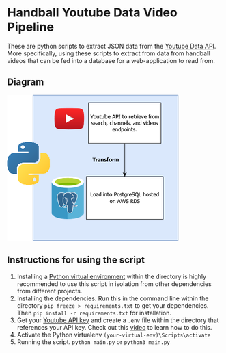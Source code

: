 # Handball Youtube Data Video Pipeline

These are python scripts to extract JSON data from the [Youtube Data API](https://developers.google.com/youtube/v3/docs/search/list). More specifically, using these scripts to extract from data from handball videos that can be fed into a database for a web-application to read from. 

## Diagram
![alt text](Project%20Diagram.drawio.png)


## Instructions for using the script
1. Installing a  [Python virtual environment](https://docs.python.org/3/tutorial/venv.html) within the directory is highly recommended to use this script in isolation from other dependencies from different projects. 
2. Installing the dependencies. Run this in the command line within the directory `pip freeze > requirements.txt` to get your dependencies. Then `pip install -r requirements.txt` for installation. 
3. Get your [Youtube API key](https://developers.google.com/youtube/registering_an_application) and create a `.env` file within the directory that references your API key. Check out this [video](https://www.youtube.com/watch?v=YdgIWTYQ69A) to learn how to do this. 
4. Activate the Python virtualenv `(your-virtual-env)\Scripts\activate`
5. Running the script. `python main.py` or `python3 main.py`

